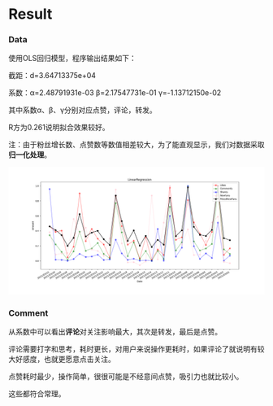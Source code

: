 # Result



### Data

使用OLS回归模型，程序输出结果如下：

截距：d=3.64713375e+04              

系数：α=2.48791931e-03	β=2.17547731e-01	γ=-1.13712150e-02

其中系数α、β、γ分别对应点赞，评论，转发。

R方为0.261说明拟合效果较好。

注：由于粉丝增长数、点赞数等数值相差较大，为了能直观显示，我们对数据采取**归一化处理**。

![](https://github.com/YuYoung32/TikTokAnalysis/blob/master/Result.png)

### Comment

从系数中可以看出**评论**对关注影响最大，其次是转发，最后是点赞。

评论需要打字和思考，耗时更长，对用户来说操作更耗时，如果评论了就说明有较大好感度，也就更愿意点击关注。

点赞耗时最少，操作简单，很很可能是不经意间点赞，吸引力也就比较小。

这些都符合常理。
